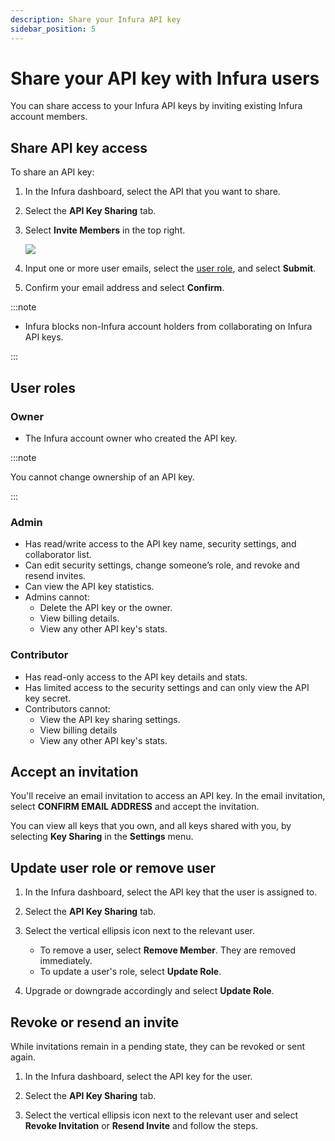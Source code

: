 ```yaml
---
description: Share your Infura API key
sidebar_position: 5
---
```


# Share your API key with Infura users

You can share access to your Infura API keys by inviting existing Infura account members.

## Share API key access

To share an API key:

1. In the Infura dashboard, select the API that you want to share.
1. Select the **API Key Sharing** tab.
1. Select **Invite Members** in the top right.

   <div class="left-align-container">
     <div class="img-large">
       <img
         src={require("../../images/invite-member-button.png").default}
       />
     </div>
   </div>

1. Input one or more user emails, select the [user role](#user-roles), and select **Submit**.
1. Confirm your email address and select **Confirm**.

:::note

- Infura blocks non-Infura account holders from collaborating on Infura API keys.

:::

## User roles

### Owner

- The Infura account owner who created the API key.

:::note

You cannot change ownership of an API key.

:::

### Admin

- Has read/write access to the API key name, security settings, and collaborator list.
- Can edit security settings, change someone’s role, and revoke and resend invites.
- Can view the API key statistics.
- Admins cannot:
  - Delete the API key or the owner.
  - View billing details.
  - View any other API key's stats.

### Contributor

- Has read-only access to the API key details and stats.
- Has limited access to the security settings and can only view the API key secret.
- Contributors cannot:
  - View the API key sharing settings.
  - View billing details
  - View any other API key's stats.

## Accept an invitation

You'll receive an email invitation to access an API key. In the email invitation, select **CONFIRM EMAIL ADDRESS**
and accept the invitation.

You can view all keys that you own, and all keys shared with you, by selecting **Key Sharing** in the **Settings** menu.

## Update user role or remove user

1. In the Infura dashboard, select the API key that the user is assigned to.
1. Select the **API Key Sharing** tab.
1. Select the vertical ellipsis icon next to the relevant user.

   - To remove a user, select **Remove Member**. They are removed immediately.
   - To update a user's role, select **Update Role**.

1. Upgrade or downgrade accordingly and select **Update Role**.

## Revoke or resend an invite

While invitations remain in a pending state, they can be revoked or sent again.

1. In the Infura dashboard, select the API key for the user.

1. Select the **API Key Sharing** tab.

1. Select the vertical ellipsis icon next to the relevant user and select
   **Revoke Invitation** or **Resend Invite** and follow the steps.
